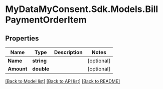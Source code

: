 # MyDataMyConsent.Sdk.Models.BillPaymentOrderItem

## Properties

Name | Type | Description | Notes
------------ | ------------- | ------------- | -------------
**Name** | **string** |  | [optional] 
**Amount** | **double** |  | [optional] 

[[Back to Model list]](../README.md#documentation-for-models) [[Back to API list]](../README.md#documentation-for-api-endpoints) [[Back to README]](../README.md)


